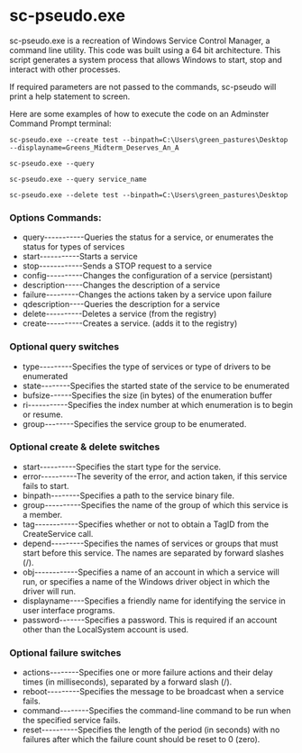 sc-pseudo.exe
=============

sc-pseudo.exe is a recreation of Windows Service Control Manager, a command line utility. This code was built using a 64 bit architecture. 
This script generates a system process that allows Windows to start, stop and interact with other processes. 

If required parameters are not passed to the commands, sc-pseudo will print a help statement to screen.

Here are some examples of how to execute the code on an Adminster Command Prompt terminal:
 <pre><code>sc-pseudo.exe --create test --binpath=C:\Users\green_pastures\Desktop --displayname=Greens_Midterm_Deserves_An_A</code></pre>
 <pre><code>sc-pseudo.exe --query</code></pre>
 <pre><code>sc-pseudo.exe --query service_name</code></pre>
 <pre><code>sc-pseudo.exe --delete test --binpath=C:\Users\green_pastures\Desktop</code></pre>

### Options Commands:
- query-----------Queries the status for a service, or
                  enumerates the status for types of services
- start-----------Starts a service
- stop------------Sends a STOP request to a service
- config----------Changes the configuration of a service (persistant)
- description-----Changes the description of a service
- failure---------Changes the actions taken by a service upon failure
- qdescription----Queries the description for a service
- delete----------Deletes a service (from the registry)
- create----------Creates a service. (adds it to the registry)
            
### Optional query switches 
 - type---------Specifies the type of services or type of drivers to be enumerated
 - state--------Specifies the started state of the service to be enumerated
 - bufsize------Specifies the size (in bytes) of the enumeration buffer
 - ri-----------Specifies the index number at which enumeration is to begin or resume.
 - group--------Specifies the service group to be enumerated.

### Optional create & delete switches 
- start----------Specifies the start type for the service.
- error----------The severity of the error, and action taken, if this service fails to start.
- binpath--------Specifies a path to the service binary file. 
- group----------Specifies the name of the group of which this service is a member.
- tag------------Specifies whether or not to obtain a TagID from the CreateService call.
- depend---------Specifies the names of services or groups that must start before this service. The names are separated by forward slashes (/).
- obj------------Specifies a name of an account in which a service will run, or specifies a name of the Windows driver object in which the driver will run.
- displayname----Specifies a friendly name for identifying the service in user interface programs.
- password-------Specifies a password. This is required if an account other than the LocalSystem account is used. 

### Optional failure switches
- actions--------Specifies one or more failure actions and their delay times (in milliseconds), separated by a forward slash (/).
- reboot---------Specifies the message to be broadcast when a service fails.
- command--------Specifies the command-line command to be run when the specified service fails.
- reset----------Specifies the length of the period (in seconds) with no failures after which the failure count should be reset to 0 (zero).
